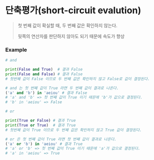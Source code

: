 # 단축평가(short-circuit evalution)

>첫 번째 값이 확실할 때, 두 번째 값은 확인하지 않는다.
>
>뒷쪽의 연산자를 판단하지 않아도 되기 때문에 속도가 향상

### Example

```python
# and

print(False and True)  # 결과 False
print(False and False) # 결과 False
# 첫번째 값이 False 이므로 두 번째 값은 확인하지 않고 False로 값이 결정된다.

# and 는 첫 번째 값이 True 라면 두 번째 값이 결과로 나온다.
('a' and 'b') in 'aeiou' # 결과 False
# 'a' and 'b' => 첫 번째 값이 True 이기 때문에 'b'가 값으로 결정된다.
# 'b' in 'aeiou' => False
```

```python
# or

print(True or False) # 결과 True
print(True or True)  # 결과 True
# 첫번째 값이 True 이므로 두 번째 값은 확인하지 않고 True 값이 결정된다.

# or 은 첫 번째 값이 True 라면 첫 번째 값이 결과로 나온다.
('a' or 'b') in 'aeiou' # 결과 True
# 'a' or 'b' => 첫 번째 값이 True 이기 때문에 'a'가 값으로 결정된다.
# 'a' in 'aeiou' => True
```



